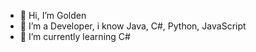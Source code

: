 - 👋 Hi, I’m Golden
- 👀 I’m a Developer, i know Java, C#, Python, JavaScript
- 🌱 I’m currently learning C#


